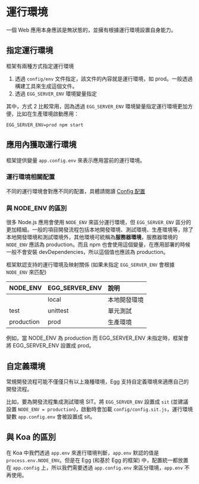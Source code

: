 # 運行環境

一個 Web 應用本身應該是無狀態的，並擁有根據運行環境設置自身能力。

## 指定運行環境

框架有兩種方式指定運行環境

1. 透過 `config/env` 文件指定，該文件的內容就是運行環境，如 prod。一般透過構建工具來生成這個文件。
2. 透過 `EGG_SERVER_ENV` 環境變量指定

其中，方式 2 比較常用，因為透過 `EGG_SERVER_ENV` 環境變量指定運行環境更加方便，比如在生產環境啟動應用：

```shell
EGG_SERVER_ENV=prod npm start
```

## 應用內獲取運行環境

框架提供變量 `app.config.env` 來表示應用當前的運行環境。

### 運行環境相關配置

不同的運行環境會對應不同的配置，具體請閱讀 [Config 配置](https://eggjs.org/zh-cn/basics/config.html)

### 與 NODE_ENV 的區別

很多 Node.js 應用會使用 `NODE_ENV` 來區分運行環境，但 `EGG_SERVER_ENV` 區分的更加精細。一般的項目開發流程包括本地開發環境、測試環境、生產環境等，除了本地開發環境和測試環境外，其他環境可統稱為**服務器環境**，服務器環境的 `NODE_ENV` 應該為 production。而且 npm 也會使用這個變量，在應用部署的時候一般不會安裝 devDependencies，所以這個值也應該為 production。

框架默認支持的運行環境及映射關係 (如果未指定 `EGG_SERVER_ENV` 會根據 `NODE_ENV` 來匹配)

| NODE_ENV   | EGG_SERVER_ENV | 說明        |
|:-----------|:---------------|:-----------|
|            | local          | 本地開發環境 |
| test       | unittest       | 單元測試    |
| production | prod           | 生產環境    |

例如，當 NODE_ENV 為 production 而 EGG_SERVER_ENV 未指定時，框架會將 EGG_SERVER_ENV 設置成 prod。

## 自定義環境

常規開發流程可能不僅僅只有以上幾種環境，Egg 支持自定義環境來適應自己的開發流程。

比如，要為開發流程集成測試環境 SIT。將 `EGG_SERVER_ENV` 設置成 `sit` (並建議設置 `NODE_ENV = production`)，啟動時會加載 `config/config.sit.js`，運行環境變數 `app.config.env` 會被設置成 sit。

## 與 Koa 的區別

在 Koa 中我們透過 `app.env` 來進行環境判斷，`app.env` 默認的值是 `process.env.NODE_ENV`。但是在 Egg (和基於 Egg 的框架) 中，配置統一都放置在 `app.config` 上，所以我們需要透過 `app.config.env` 來區分環境，`app.env` 不再使用。